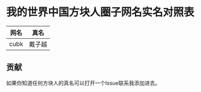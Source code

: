 # 我的世界中国方块人圈子网名实名对照表

| 网名 | 真名 |
| --- | --- |
| cubk | 戴子越 |

## 贡献

如果你知道任何方块人的真名可以打开一个Issue联系我添加进去。
